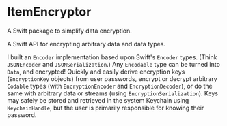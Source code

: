# ItemEncryptor
A Swift package to simplify data encryption.

A Swift API for encrypting arbitrary data and data types.

I built an `Encoder` implementation based upon Swift's `Encoder` types. (Think `JSONEncoder` and `JSONSerialization`.) Any `Encodable` type can be turned into `Data`, and encrypted! Quickly and easily derive encryption keys (`EncryptionKey` objects) from user passwords, encrypt or decrypt arbitrary `Codable` types (with `EncryptionEncoder` and `EncryptionDecoder`), or do the same with arbitrary data or streams (using `EncryptionSerialization`). Keys may safely be stored and retrieved in the system Keychain using `KeychainHandle`, but the user is primarily responsible for knowing their password.
